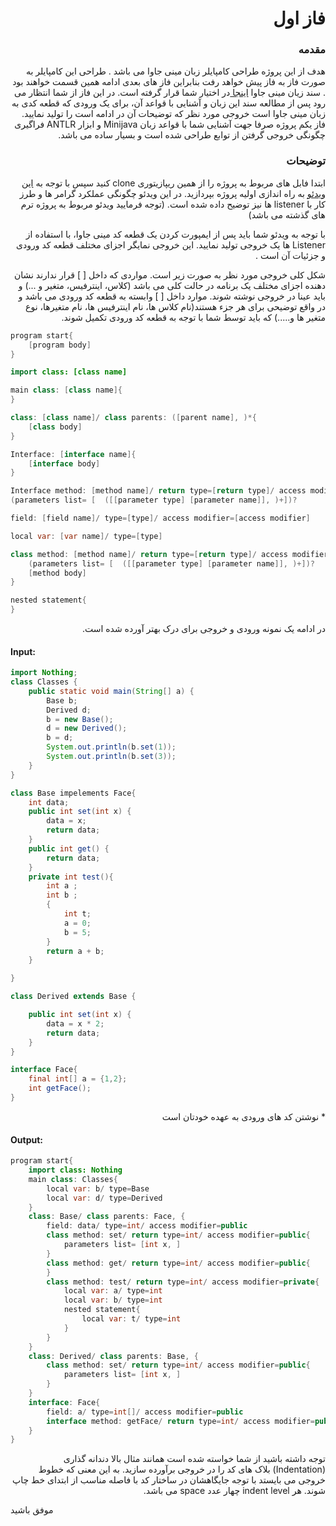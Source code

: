 
<h1 dir="rtl">فاز اول</h1>

<h3 dir="rtl"> مقدمه</h3>
<p dir="rtl">
هدف از این پروژه طراحی کامپایلر زبان مینی جاوا می باشد . طراحی این کامپایلر به صورت فاز به فاز پیش خواهد رفت بنابراین فاز های بعدی ادامه همین قسمت خواهند بود .
سند زیان مینی جاوا <a href="https://github.com/fazixa/CompilerDesignProjectDescription/tree/master/Documentation">اینجا </a> در اختیار شما قرار گرفته است. در این فاز از شما انتظار می رود پس از مطالعه سند این زبان و آشنایی با قواعد آن، برای یک ورودی که قطعه کدی به زبان مینی جاوا است خروجی مورد نظر که توضیحات آن در ادامه است را تولید نمایید.
فاز یکم پروژه صرفا جهت آشنایی شما با قواعد زبان Minijava و ابزار ANTLR  فراگیری چگونگی خروجی گرفتن از توابع طراحی شده است و  بسیار ساده می باشد.

</p>


<h3 dir="rtl">توضیحات</h3>

<p dir="rtl">
ابتدا فابل های مربوط به پروژه را از همین ریپازیتوری clone کنید
 سپس با توجه به <a href="https://www.aparat.com/v/1pnKe/%D8%AA%D9%88%D8%B6%DB%8C%D8%AD_%D9%BE%D8%B1%D9%88%DA%98%D9%87_%DA%A9%D8%A7%D9%85%D9%BE%D8%A7%DB%8C%D9%84%D8%B1_%D8%AF%D8%A7%D9%86%D8%B4%DA%AF%D8%A7%D9%87_%D9%81%D8%B1%D8%AF%D9%88%D8%B3%DB%8C_%D9%85%D8%B4%D9%87%D8%AF_2019">این ویدئو</a>  به راه اندازی اولیه پروژه بپردازید. در این ویدئو  چگونگی عملکرد گرامر ها و طرز کار با listener ها نیز توضیح داده شده است. (توجه فرمایید ویدئو مربوط به پروژه ترم های گذشته می باشد)
 <p dir="rtl">
با توجه به ویدئو شما باید پس از ایمپورت کردن یک قطعه کد مینی جاوا،  با استفاده از Listener ها یک خروجی تولید نمایید. این خروجی  نمایگر اجزای مختلف قطعه کد ورودی و جزئیات آن است .




</p>

<p dir="rtl">
 شکل کلی خروجی مورد نظر به صورت زیر است.
مواردی که داخل [ ] قرار ندارند نشان دهنده اجزای مختلف یک برنامه در حالت کلی می باشد (کلاس، اینترفیس، متغیر و ...) و باید عینا در خروجی  نوشته  شوند. موارد داخل [ ]  وابسته به قطعه کد ورودی می باشد و در واقع توضیحی برای هر جزء هستند(نام کلاس ها، نام اینترفیس ها، نام متغیرها، نوع متغیر ها و.....) که باید  توسط شما با توجه به قطعه کد ورودی تکمیل شوند.



</p>

```java
program start{
	[program body]
}

import class: [class name]

main class: [class name]{
}

class: [class name]/ class parents: ([parent name], )*{
	[class body]
}

Interface: [interface name]{
	[interface body]
}

Interface method: [method name]/ return type=[return type]/ access modifier=[access modifier]
(parameters list= [  ([[parameter type] [parameter name]], )+])?

field: [field name]/ type=[type]/ access modifier=[access modifier] 

local var: [var name]/ type=[type]

class method: [method name]/ return type=[return type]/ access modifier=[access modifier]{
	(parameters list= [  ([[parameter type] [parameter name]], )+])?
	[method body]
}

nested statement{
}
```
<p dir="rtl">
در ادامه یک نمونه ورودی و خروجی برای درک بهتر آورده شده است.
</p>

#### Input:
```java
import Nothing;
class Classes {
	public static void main(String[] a) {
		Base b;
		Derived d;
  		b = new Base();
 		d = new Derived();
		b = d;
		System.out.println(b.set(1));
		System.out.println(b.set(3));
	}
}

class Base impelements Face{
	int data;
	public int set(int x) {
		data = x;
		return data;
	}
	public int get() {
		return data;
	}
	private int test(){
	    int a ;
	    int b ;
	    {
	        int t;
	        a = 0;
	        b = 5;
	    }
	    return a + b;
	}

}

class Derived extends Base {

	public int set(int x) {
		data = x * 2;
		return data;
	}
}

interface Face{
    final int[] a = {1,2};
    int getFace();
}

```

<p dir="rtl"> 
* نوشتن کد های ورودی به عهده خودتان است
</p>

#### Output:
```java
program start{
	import class: Nothing
	main class: Classes{
		local var: b/ type=Base
		local var: d/ type=Derived
	}
	class: Base/ class parents: Face, {
		field: data/ type=int/ access modifier=public
		class method: set/ return type=int/ access modifier=public{
			parameters list= [int x, ]
		}
		class method: get/ return type=int/ access modifier=public{
		}
		class method: test/ return type=int/ access modifier=private{
			local var: a/ type=int
			local var: b/ type=int
			nested statement{
				local var: t/ type=int
			}
		}
	}
	class: Derived/ class parents: Base, {
		class method: set/ return type=int/ access modifier=public{
			parameters list= [int x, ]
		}
	}
	interface: Face{
		field: a/ type=int[]/ access modifier=public
		interface method: getFace/ return type=int/ access modifier=public
	}
}
```
<p dir="rtl">
توجه داشته باشید از شما خواسته شده است همانند مثال بالا دندانه گذاری (Indentation) بلاک های کد را در خروجی برآورده سازید. به این معنی که خطوط خروجی می بایستد با توجه جایگاهشان در ساختار کد با فاصله مناسب از ابتدای خط چاپ شوند. هر indent level چهار عدد space می باشد.
</p>

موفق باشید
